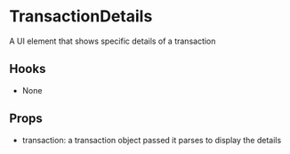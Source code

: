 # TransactionDetails

A UI element that shows specific details of a transaction

## Hooks

-   None

## Props

-   transaction: a transaction object passed it parses to display the details
